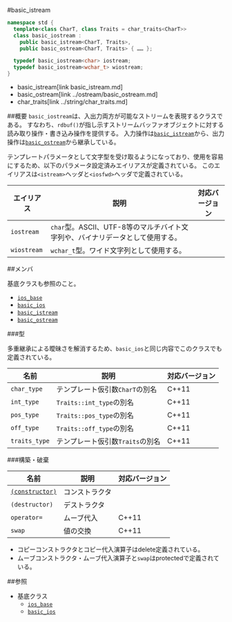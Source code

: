 #basic_istream
```cpp
namespace std {
  template<class CharT, class Traits = char_traits<CharT>>
  class basic_iostream :
    public basic_istream<CharT, Traits>,
    public basic_ostream<CharT, Traits> { …… };

  typedef basic_iostream<char> iostream;
  typedef basic_iostream<wchar_t> wiostream;
}
```
* basic_istream[link basic_istream.md]
* basic_ostream[link ../ostream/basic_ostream.md]
* char_traits[link ../string/char_traits.md]

##概要
`basic_iostream`は、入出力両方が可能なストリームを表現するクラスである。
すなわち、`rdbuf()`が指し示すストリームバッファオブジェクトに対する読み取り操作・書き込み操作を提供する。
入力操作は[`basic_istream`](basic_istream.md)から、出力操作は[`basic_ostream`](../ostream/basic_ostream.md)から継承している。

テンプレートパラメータとして文字型を受け取るようになっており、使用を容易にするため、以下のパラメータ設定済みエイリアスが定義されている。
このエイリアスは`<istream>`ヘッダと`<iosfwd>`ヘッダで定義されている。

| エイリアス  | 説明 | 対応バージョン |
|-------------|------|----------------|
| `iostream`  | `char`型。ASCII、UTF-8等のマルチバイト文字列や、バイナリデータとして使用する。 | |
| `wiostream` | `wchar_t`型。ワイド文字列として使用する。                                      | |

##メンバ

基底クラスも参照のこと。

- [`ios_base`](../ios/ios_base.md)
- [`basic_ios`](../ios/basic_ios.md)
- [`basic_istream`](basic_istream.md)
- [`basic_ostream`](../ostream/basic_ostream.md)

###型

多重継承による曖昧さを解消するため、`basic_ios`と同じ内容でこのクラスでも定義されている。

| 名前          | 説明                             | 対応バージョン |
|---------------|----------------------------------|----------------|
| `char_type`   | テンプレート仮引数`CharT`の別名  | C++11          |
| `int_type`    | `Traits::int_type`の別名         | C++11          |
| `pos_type`    | `Traits::pos_type`の別名         | C++11          |
| `off_type`    | `Traits::off_type`の別名         | C++11          |
| `traits_type` | テンプレート仮引数`Traits`の別名 | C++11          |

###構築・破棄

| 名前                                                | 説明           | 対応バージョン |
|-----------------------------------------------------|----------------|----------------|
| [`(constructor)`](basic_iostream/op_constructor.md) | コンストラクタ |                |
| `(destructor)`                                      | デストラクタ   |                |
| `operator=`                                         | ムーブ代入     | C++11          |
| `swap`                                              | 値の交換       | C++11          |

- コピーコンストラクタとコピー代入演算子はdelete定義されている。
- ムーブコンストラクタ・ムーブ代入演算子と`swap`はprotectedで定義されている。


##参照

- 基底クラス
    - [`ios_base`](../ios/ios_base.md)
    - [`basic_ios`](../ios/basic_ios.md)
